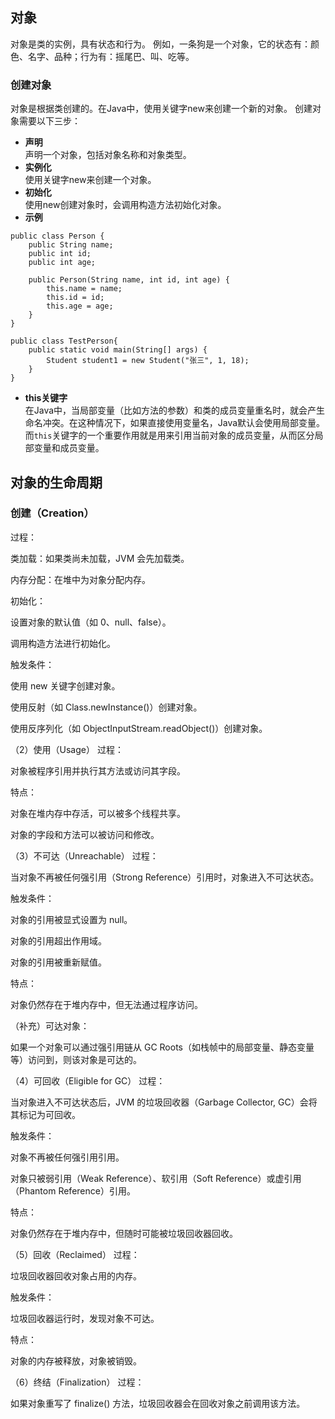 ## 对象
对象是类的实例，具有状态和行为。
例如，一条狗是一个对象，它的状态有：颜色、名字、品种；行为有：摇尾巴、叫、吃等。
### 创建对象
对象是根据类创建的。在Java中，使用关键字new来创建一个新的对象。
创建对象需要以下三步：
- **声明**  
	声明一个对象，包括对象名称和对象类型。
- **实例化**  
	使用关键字new来创建一个对象。
- **初始化**  
	使用new创建对象时，会调用构造方法初始化对象。
- **示例**
```
public class Person {  
    public String name;  
    public int id;  
    public int age;  
    
    public Person(String name, int id, int age) {  
        this.name = name;  
        this.id = id;  
        this.age = age;   
    }   
}

public class TestPerson{
    public static void main(String[] args) {  
        Student student1 = new Student("张三", 1, 18);  
    }  
}
```
- **this关键字**  
	在Java中，当局部变量（比如方法的参数）和类的成员变量重名时，就会产生命名冲突。在这种情况下，如果直接使用变量名，Java默认会使用局部变量。而`this`关键字的一个重要作用就是用来引用当前对象的成员变量，从而区分局部变量和成员变量。
## 对象的生命周期
### 创建（Creation）
过程：

类加载：如果类尚未加载，JVM 会先加载类。

内存分配：在堆中为对象分配内存。

初始化：

设置对象的默认值（如 0、null、false）。

调用构造方法进行初始化。

触发条件：

使用 new 关键字创建对象。

使用反射（如 Class.newInstance()）创建对象。

使用反序列化（如 ObjectInputStream.readObject()）创建对象。

（2）使用（Usage）
过程：

对象被程序引用并执行其方法或访问其字段。

特点：

对象在堆内存中存活，可以被多个线程共享。

对象的字段和方法可以被访问和修改。

（3）不可达（Unreachable）
过程：

当对象不再被任何强引用（Strong Reference）引用时，对象进入不可达状态。

触发条件：

对象的引用被显式设置为 null。

对象的引用超出作用域。

对象的引用被重新赋值。

特点：

对象仍然存在于堆内存中，但无法通过程序访问。

（补充）可达对象：

如果一个对象可以通过强引用链从 GC Roots（如栈帧中的局部变量、静态变量等）访问到，则该对象是可达的。

（4）可回收（Eligible for GC）
过程：

当对象进入不可达状态后，JVM 的垃圾回收器（Garbage Collector, GC）会将其标记为可回收。

触发条件：

对象不再被任何强引用引用。

对象只被弱引用（Weak Reference）、软引用（Soft Reference）或虚引用（Phantom Reference）引用。

特点：

对象仍然存在于堆内存中，但随时可能被垃圾回收器回收。

（5）回收（Reclaimed）
过程：

垃圾回收器回收对象占用的内存。

触发条件：

垃圾回收器运行时，发现对象不可达。

特点：

对象的内存被释放，对象被销毁。

（6）终结（Finalization）
过程：

如果对象重写了 finalize() 方法，垃圾回收器会在回收对象之前调用该方法。